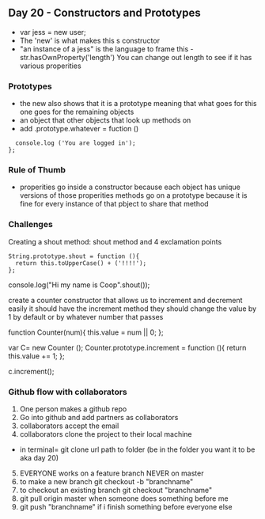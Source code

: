 ## Day 20 - Constructors and Prototypes

- var jess = new user;
- The 'new' is what makes this s constructor
- "an instance of a jess" is the language to frame this
-str.hasOwnProperty('length') You can change out length to see if it has various properities


### Prototypes
- the new also shows that it is a prototype meaning that what goes for this one goes for the remaining objects
- an object that other objects that look up methods on
- add .prototype.whatever = fuction ()
```user.prototype.login = function (){
  console.log ('You are logged in');
};

```
### Rule of Thumb
- properities go inside a constructor because each object has unique versions of those properities
methods go on a prototype because it is fine for every instance of that pbject to share that method

### Challenges

Creating a shout method:
shout method and 4 exclamation points
```
String.prototype.shout = function (){
  return this.toUpperCase() + ('!!!!');
};
```


console.log("Hi my name is Coop".shout());

create a counter constructor that allows us to increment and decrement easily it should have the increment method they should change the value by 1 by default or by whatever number that passes


function Counter(num){
  this.value = num || 0;
};

var C= new Counter ();
Counter.prototype.increment = function (){
  return this.value += 1;
};

  c.increment();

### Github flow with collaborators
  1. One person makes a github repo
  2. Go into github and add partners as collaborators
  3. collaborators accept the email
  4. collaborators clone the project to their local machine
  - in terminal= git clone url path to folder (be in the folder you want it to be aka day 20)
  5. EVERYONE works on a feature branch NEVER on master
  6. to make a new branch git checkout -b "branchname"
  7. to checkout an existing branch git checkout "branchname"
  8. git pull origin master when someone does something before me
  9. git push "branchname" if i finish something before everyone else
